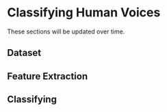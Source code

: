 # Classifying Human Voices
These sections will be updated over time.

## Dataset

## Feature Extraction

## Classifying
